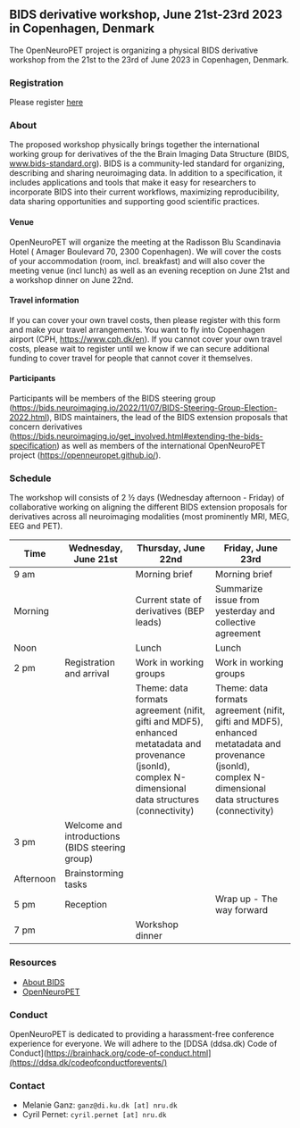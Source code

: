 ## BIDS derivative workshop, June 21st-23rd 2023 in Copenhagen, Denmark 

The OpenNeuroPET project is organizing a physical BIDS derivative workshop from the 21st to the 23rd of June 2023 in Copenhagen, Denmark.

### Registration
Please register [here](https://forms.gle/ZtGaf88RLbiUtQ6n7)

### About

The proposed workshop physically brings together the international working group for derivatives of the the Brain Imaging Data Structure (BIDS, www.bids-standard.org). BIDS is a community-led standard for organizing, describing and sharing neuroimaging data. In addition to a specification, it includes applications and tools that make it easy for researchers to incorporate BIDS into their current workflows, maximizing reproducibility, data sharing opportunities and supporting good scientific practices. 

#### Venue
OpenNeuroPET will organize the meeting at the Radisson Blu Scandinavia Hotel ( Amager Boulevard 70, 2300 Copenhagen). We will cover the costs of your accommodation (room, incl. breakfast) and will also cover the meeting venue (incl lunch) as well as an evening reception on June 21st and a workshop dinner on June 22nd.

#### Travel information
If you can cover your own travel costs, then please register with this form and make your travel arrangements. You want to fly into Copenhagen airport (CPH, https://www.cph.dk/en).
If you cannot cover your own travel costs, please wait to register until we know if we can secure additional funding to cover travel for people that cannot cover it themselves.

#### Participants

Participants will be members of the BIDS steering group (https://bids.neuroimaging.io/2022/11/07/BIDS-Steering-Group-Election-2022.html), BIDS maintainers, the lead of the BIDS extension proposals that concern derivatives (https://bids.neuroimaging.io/get_involved.html#extending-the-bids-specification) as well as members of the international OpenNeuroPET project (https://openneuropet.github.io/).

### Schedule

The workshop will consists of 2 ½ days (Wednesday afternoon - Friday) of collaborative working on aligning the different BIDS extension proposals for derivatives across all neuroimaging modalities (most prominently MRI, MEG, EEG and PET).

| Time | Wednesday, June 21st | Thursday, June 22nd | Friday, June 23rd |
|---|---|---|---|
| 9 am |  | Morning brief | Morning brief |
| Morning |  | Current state of derivatives (BEP leads)| Summarize issue from yesterday and collective agreement |
| Noon |  | Lunch | Lunch |
| 2 pm | Registration and arrival| Work in working groups |  Work in working groups |
|  |   | Theme: data formats agreement (nifit, gifti and MDF5), enhanced metatadata and provenance (jsonld), complex N-dimensional data structures (connectivity) | Theme: data formats agreement (nifit, gifti and MDF5), enhanced metatadata and provenance (jsonld), complex N-dimensional data structures (connectivity)| 
| 3 pm | Welcome and introductions (BIDS steering group) |  |  |
| Afternoon | Brainstorming tasks |  |  |
| 5 pm | Reception |  | Wrap up - The way forward| 
| 7 pm |  | Workshop dinner |  |


### Resources

- [About BIDS](https://bids.neuroimaging.io/)
- [OpenNeuroPET](https://openneuropet.github.io/)

### Conduct

OpenNeuroPET is dedicated to providing a harassment-free conference experience for everyone. We will adhere to the [DDSA (ddsa.dk) Code of Conduct](https://brainhack.org/code-of-conduct.html](https://ddsa.dk/codeofconductforevents/) 

### Contact

- Melanie Ganz: `ganz@di.ku.dk [at] nru.dk`  
- Cyril Pernet: `cyril.pernet [at] nru.dk` 
